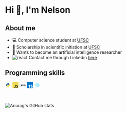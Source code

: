 # Hi 👋, I'm Nelson


## About me
- 💻 Computer science student at [UFSC](https://ufsc.br/)
- 🔬 Scholarship in scientific initiation at [UFSC](https://ufsc.br/)
- 🎯 Wants to become an artificial intelligence researcher
- <img height="16" alt="react" src="https://user-images.githubusercontent.com/16853682/185823851-fa6ed762-761d-4c24-b07f-b048df551627.png">   Contact me through Linkedin [here](https://www.linkedin.com/in/nelson-joppi-a363131a2/?locale=en_US)

## Programming skills
<code><img height="20" alt="python" src="https://raw.githubusercontent.com/github/explore/5c058a388828bb5fde0bcafd4bc867b5bb3f26f3/topics/python/python.png"></code>
<code><img height="20" alt="javascript" src="https://raw.githubusercontent.com/github/explore/80688e429a7d4ef2fca1e82350fe8e3517d3494d/topics/javascript/javascript.png"></code>
<code><img height="20" alt="bash" src="https://raw.githubusercontent.com/github/explore/80688e429a7d4ef2fca1e82350fe8e3517d3494d/topics/bash/bash.png"></code>
<code><img height="20" alt="typescript" src="https://raw.githubusercontent.com/github/explore/80688e429a7d4ef2fca1e82350fe8e3517d3494d/topics/typescript/typescript.png"></code>
<code><img height="20" alt="react" src="https://raw.githubusercontent.com/github/explore/80688e429a7d4ef2fca1e82350fe8e3517d3494d/topics/react/react.png"></code>
   
<br />

![Anurag's GitHub stats](https://github-readme-stats.vercel.app/api?username=njoppi2&show_icons=true)









<!--
[![willianrod's wakatime stats](https://github-readme-stats.vercel.app/api/wakatime?username=njoppi2)](https://github.com/anuraghazra/github-readme-stats)

https://github.com/abhisheknaiidu/awesome-github-profile-readme#code-mode-
https://github.com/DenverCoder1/DenverCoder1


I started my coding career at Voltbras, a startup created by some friends of mine, where I learned the majority of my web development skills.

Here are some ideas to get you started:

- 🔭 I’m currently working on ...
- 🌱 I’m currently learning ...
- 👯 I’m looking to collaborate on ...
- 🤔 I’m looking for help with ...
- 💬 Ask me about ...
- 📫 How to reach me: ...
- 😄 Pronouns: ...
- ⚡ Fun fact: ...
-->
